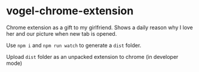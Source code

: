# vogel-chrome-extension
Chrome extension as a gift to my girlfriend. Shows a daily reason why I love her and our picture when new tab is opened.

Use `npm i` and `npm run watch` to generate a `dist` folder.

Upload `dist` folder as an unpacked extension to chrome (in developer mode)
